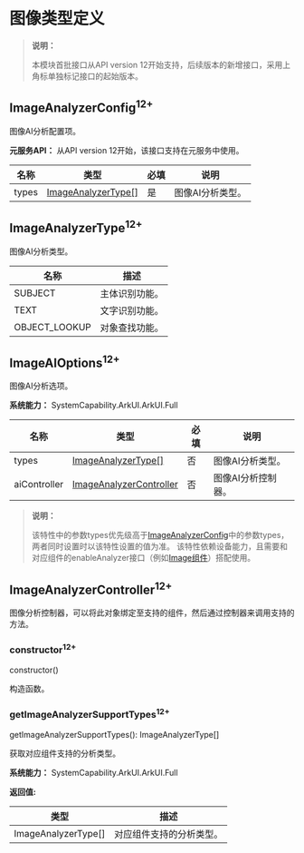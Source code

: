 # 图像类型定义

>**说明：**
>
>本模块首批接口从API version 12开始支持，后续版本的新增接口，采用上角标单独标记接口的起始版本。

## ImageAnalyzerConfig<sup>12+</sup>

图像AI分析配置项。

**元服务API：** 从API version 12开始，该接口支持在元服务中使用。

| 名称     | 类型                | 必填   | 说明                   |
| ------ | ----------------- | ---- | -------------------- |
| types | [ImageAnalyzerType[]](#imageanalyzertype12) | 是 | 图像AI分析类型。

## ImageAnalyzerType<sup>12+</sup>

图像AI分析类型。

| 名称     | 描述           |
| -------- | -------------- |
| SUBJECT | 主体识别功能。 |
| TEXT | 文字识别功能。 |
| OBJECT_LOOKUP | 对象查找功能。 |

## ImageAIOptions<sup>12+</sup>

图像AI分析选项。

**系统能力：** SystemCapability.ArkUI.ArkUI.Full

| 名称     | 类型                | 必填   | 说明                   |
| ------ | ----------------- | ---- | -------------------- |
| types | [ImageAnalyzerType[]](#imageanalyzertype12) | 否 | 图像AI分析类型。 |
| aiController | [ImageAnalyzerController](#imageanalyzercontroller12) | 否 | 图像AI分析控制器。 |

> **说明：**
>
> 该特性中的参数types优先级高于[ImageAnalyzerConfig](#imageanalyzerconfig12)中的参数types，两者同时设置时以该特性设置的值为准。
> 该特性依赖设备能力，且需要和对应组件的enableAnalyzer接口（例如[Image组件](ts-basic-components-image.md#enableanalyzer11)）搭配使用。

## ImageAnalyzerController<sup>12+</sup>

图像分析控制器，可以将此对象绑定至支持的组件，然后通过控制器来调用支持的方法。

### constructor<sup>12+</sup>

constructor()

构造函数。

### getImageAnalyzerSupportTypes<sup>12+</sup>

getImageAnalyzerSupportTypes(): ImageAnalyzerType[]

获取对应组件支持的分析类型。

**系统能力：** SystemCapability.ArkUI.ArkUI.Full

**返回值:**

| 类型     | 描述                      |
| ------ | ----------------------- |
| ImageAnalyzerType[] | 对应组件支持的分析类型。 |
